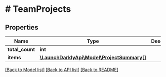 # # TeamProjects

## Properties

Name | Type | Description | Notes
------------ | ------------- | ------------- | -------------
**total_count** | **int** |  | [optional]
**items** | [**\LaunchDarklyApi\Model\ProjectSummary[]**](ProjectSummary.md) |  | [optional]

[[Back to Model list]](../../README.md#models) [[Back to API list]](../../README.md#endpoints) [[Back to README]](../../README.md)
